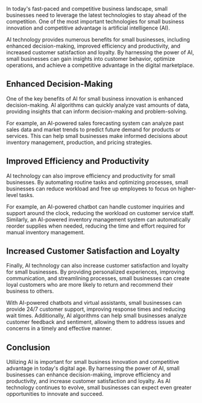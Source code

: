 
In today's fast-paced and competitive business landscape, small businesses need to leverage the latest technologies to stay ahead of the competition. One of the most important technologies for small business innovation and competitive advantage is artificial intelligence (AI).

AI technology provides numerous benefits for small businesses, including enhanced decision-making, improved efficiency and productivity, and increased customer satisfaction and loyalty. By harnessing the power of AI, small businesses can gain insights into customer behavior, optimize operations, and achieve a competitive advantage in the digital marketplace.

Enhanced Decision-Making
------------------------

One of the key benefits of AI for small business innovation is enhanced decision-making. AI algorithms can quickly analyze vast amounts of data, providing insights that can inform decision-making and problem-solving.

For example, an AI-powered sales forecasting system can analyze past sales data and market trends to predict future demand for products or services. This can help small businesses make informed decisions about inventory management, production, and pricing strategies.

Improved Efficiency and Productivity
------------------------------------

AI technology can also improve efficiency and productivity for small businesses. By automating routine tasks and optimizing processes, small businesses can reduce workload and free up employees to focus on higher-level tasks.

For example, an AI-powered chatbot can handle customer inquiries and support around the clock, reducing the workload on customer service staff. Similarly, an AI-powered inventory management system can automatically reorder supplies when needed, reducing the time and effort required for manual inventory management.

Increased Customer Satisfaction and Loyalty
-------------------------------------------

Finally, AI technology can also increase customer satisfaction and loyalty for small businesses. By providing personalized experiences, improving communication, and streamlining processes, small businesses can create loyal customers who are more likely to return and recommend their business to others.

With AI-powered chatbots and virtual assistants, small businesses can provide 24/7 customer support, improving response times and reducing wait times. Additionally, AI algorithms can help small businesses analyze customer feedback and sentiment, allowing them to address issues and concerns in a timely and effective manner.

Conclusion
----------

Utilizing AI is important for small business innovation and competitive advantage in today's digital age. By harnessing the power of AI, small businesses can enhance decision-making, improve efficiency and productivity, and increase customer satisfaction and loyalty. As AI technology continues to evolve, small businesses can expect even greater opportunities to innovate and succeed.
